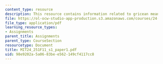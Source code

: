 ```yaml
---
content_type: resource
description: This resource contains information related to gricean meaning.
file: https://ol-ocw-studio-app-production.s3.amazonaws.com/courses/24-251-introduction-to-philosophy-of-language-fall-2011/98e9202a5a0683bee562149cf4117cc8_MIT24_251F11_s1_paper1.pdf
file_type: application/pdf
learning_resource_types:
- Assignments
parent_title: Assignments
parent_type: CourseSection
resourcetype: Document
title: MIT24_251F11_s1_paper1.pdf
uid: 98e9202a-5a06-83be-e562-149cf4117cc8
---
```


